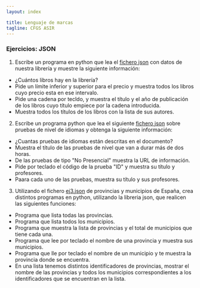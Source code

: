 ```yaml
---
layout: index

title: Lenguaje de marcas
tagline: CFGS ASIR
---
```


### Ejercicios: JSON

1. Escribe un programa en python que lea el [fichero json](fich/ej1.json) con datos de nuestra librería y muestre la siguiente información:
* ¿Cuántos libros hay en la librería?
* Pide un límite inferior y superior para el precio y muestra todos los libros cuyo precio esta en ese intervalo.
* Pide una cadena por tecldo, y muestra el título y el año de publicación de los libros cuyo título empiece por la cadena introducida.
* Muestra todos los títulos de los libros con la lista de sus autores.
2. Escribe un programa python que lea el siguiente [fichero json](fich/ej2.json) sobre pruebas de nivel de idiomas y obtenga la siguiente información:
* ¿Cuantas pruebas de idiomas están descritas en el documento?
* Muestra el título de las pruebas de nivel que van a durar más de dos horas.
* De las pruebas de tipo "No Presencial" muestra la URL de información.
* Pide por teclado el código de la prueba "ID" y muestra su título y profesores.
* Paara cada uno de las pruebas, muestra su título y sus profesores.
3. Utilizando el fichero [ej3.json](fich/ej3.json.zip) de provincias y municipios de España, crea distintos programas en python, utilizando la libreria json, que realicen las siguientes funciones:
* Programa que lista todas las provincias.
* Programa que lista todos los municipios.
* Programa que muestra la lista de provincias y el total de municipios que tiene cada una.
* Programa que lee por teclado el nombre de una provincia y muestra sus municipios.
* Programa que lle por teclado el nombre de un municipio y te muestra la provincia donde se encuentra.
* En una lista tenemos distintos identificadores de provincias, mostrar el nombre de las provincias y todos los municipios correspondientes a los identificadores que se encuentran en la lista.